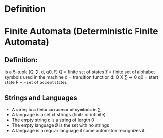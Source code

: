 # Definition


# Finite Automata (Deterministic Finite Automata)
## Definition:
Is a 5-tuple (Q, ∑, d, q0, F)
Q = finite set of states
∑ = finite set of alphabet symbols used in the machine
d = transition function d: Q X ∑ -> Q
q0 = start state
F = - set of accept states

## Strings and Languages
- A string is a finite sequence of symbols in ∑
- A language is a set of strings (finite or infinite)
- The empty string ɛ is a string of length 0
- The empty language Ø is the set with no strings
- A language is a regular language if some automaton recognizes it. 